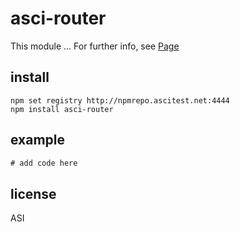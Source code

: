 # asci-router

This module ...
For further info, see [Page](http://someurl)

## install

```
npm set registry http://npmrepo.ascitest.net:4444
npm install asci-router
```

## example

```javascript
# add code here
```

## license

ASI
